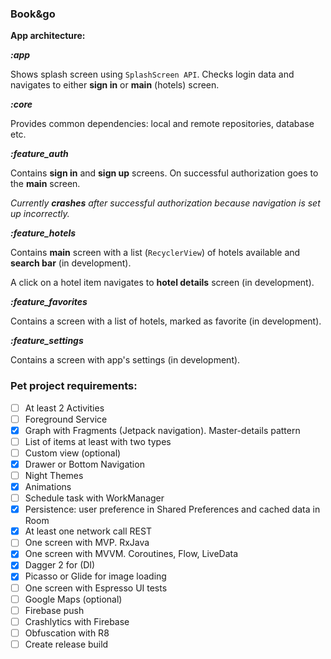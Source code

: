 ### Book&go


**App architecture:**

***:app***

Shows splash screen using `SplashScreen API`. Checks login data and navigates to either **sign in** or **main** (hotels) screen.

***:core***

Provides common dependencies: local and remote repositories, database etc.  

***:feature_auth***

Contains **sign in** and **sign up** screens. On successful authorization goes to the **main** screen.

*Currently **crashes** after successful authorization because navigation is set up incorrectly.*

***:feature_hotels***

Contains **main** screen with a list (`RecyclerView`) of hotels available and **search bar** (in development).

A click on a hotel item navigates to **hotel details** screen (in development).

***:feature_favorites***

Contains a screen with a list of hotels, marked as favorite (in development).

***:feature_settings***

Contains a screen with app's settings (in development).

### Pet project requirements:
- [ ] At least 2 Activities
- [ ] Foreground Service
- [x] Graph with Fragments (Jetpack navigation). Master-details pattern  
- [ ] List of items at least with two types
- [ ] Custom view (optional)  
- [x] Drawer or Bottom Navigation
- [ ] Night Themes
- [x] Animations
- [ ] Schedule task with WorkManager
- [x] Persistence: user preference in Shared Preferences and cached data in Room
- [x] At least one network call REST  
- [ ] One screen with MVP. RxJava
- [x] One screen with MVVM. Coroutines, Flow, LiveData
- [x] Dagger 2 for (DI)
- [x] Picasso or Glide for image loading
- [ ] One screen with Espresso UI tests
- [ ] Google Maps (optional)
- [ ] Firebase push
- [ ] Crashlytics with Firebase
- [ ] Obfuscation with R8
- [ ] Create release build
